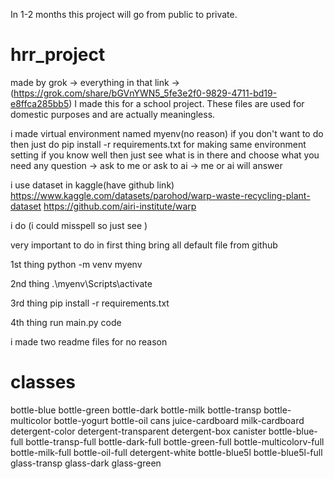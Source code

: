 In 1-2 months this project will go from public to private.
# hrr_project
made by grok -> everything in that link -> (https://grok.com/share/bGVnYWN5_5fe3e2f0-9829-4711-bd19-e8ffca285bb5)
I made this for a school project. These files are used for domestic purposes and are actually meaningless.

i made virtual environment named myenv(no reason) if you don't want to do then just do
pip install -r requirements.txt for making same environment setting
if you know well then just see what is in there and choose what you need
any question -> ask to me or ask to ai -> me or ai will answer

i use dataset in kaggle(have github link)
https://www.kaggle.com/datasets/parohod/warp-waste-recycling-plant-dataset
https://github.com/airi-institute/warp

i do (i could misspell so just see )

very important to do in first thing
bring all default file from github

1st thing
python -m venv myenv

2nd thing
.\myenv\Scripts\activate

3rd thing
pip install -r requirements.txt

4th thing
run main.py code

i made two readme files for no reason

# classes

bottle-blue
bottle-green
bottle-dark
bottle-milk
bottle-transp
bottle-multicolor
bottle-yogurt
bottle-oil
cans
juice-cardboard
milk-cardboard
detergent-color
detergent-transparent
detergent-box
canister
bottle-blue-full
bottle-transp-full
bottle-dark-full
bottle-green-full
bottle-multicolorv-full
bottle-milk-full
bottle-oil-full
detergent-white
bottle-blue5l
bottle-blue5l-full
glass-transp
glass-dark
glass-green


#
